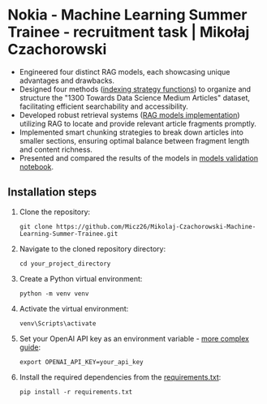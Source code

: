 # Nokia - Machine Learning Summer Trainee - recruitment task | Mikołaj Czachorowski

- Engineered four distinct RAG models, each showcasing unique advantages and drawbacks.
- Designed four methods ([indexing strategy functions](source/index_utils.py)) to organize and structure the "1300 Towards Data Science Medium Articles" dataset, facilitating efficient searchability and accessibility.
- Developed robust retrieval systems ([RAG models implementation](source/rag_model.py)) utilizing RAG to locate and provide relevant article fragments promptly.
- Implemented smart chunking strategies to break down articles into smaller sections, ensuring optimal balance between fragment length and content richness.
- Presented and compared the results of the models in [models validation notebook](notebooks/model_validation.ipynb).

## Installation steps

1. Clone the repository:
    
    ```
    git clone https://github.com/Micz26/Mikolaj-Czachorowski-Machine-Learning-Summer-Trainee.git
    ```

2. Navigate to the cloned repository directory:
    ```
    cd your_project_directory
    ```

3. Create a Python virtual environment:
    ```
    python -m venv venv
    ```
4. Activate the virtual environment:

    ```
    venv\Scripts\activate
    ```
5. Set your OpenAI API key as an environment variable - [more complex guide](https://docs.llamaindex.ai/en/stable/getting_started/starter_example/):
    ```
    export OPENAI_API_KEY=your_api_key
    ```
6. Install the required dependencies from the [requirements.txt](requirements.txt):
   ```
   pip install -r requirements.txt
   ```


